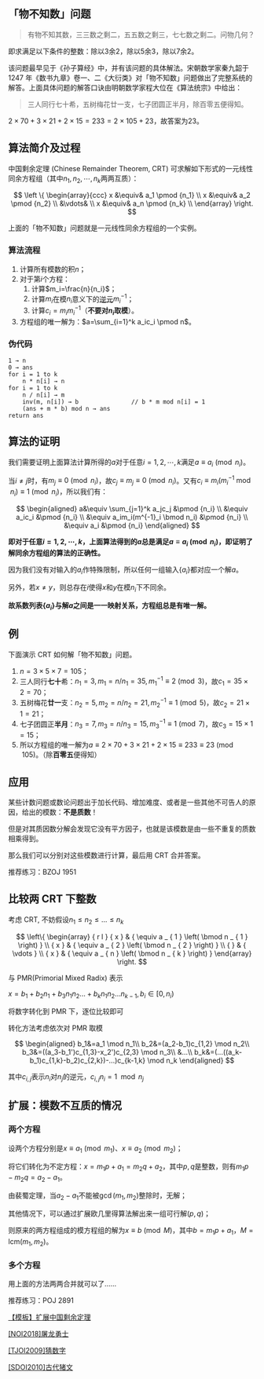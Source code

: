 ## 「物不知数」问题

> 有物不知其数，三三数之剩二，五五数之剩三，七七数之剩二。问物几何？

即求满足以下条件的整数：除以$3$余$2$，除以$5$余$3$，除以$7$余$2$。

该问题最早见于《孙子算经》中，并有该问题的具体解法。宋朝数学家秦九韶于 1247 年《数书九章》卷一、二《大衍类》对「物不知数」问题做出了完整系统的解答。上面具体问题的解答口诀由明朝数学家程大位在《算法统宗》中给出：

> 三人同行七十希，五树梅花廿一支，七子团圆正半月，除百零五便得知。

$2\times 70+3\times 21+2\times 15=233=2\times 105+23$，故答案为$23$。

## 算法简介及过程

中国剩余定理 (Chinese Remainder Theorem, CRT) 可求解如下形式的一元线性同余方程组（其中$n_1, n_2, \cdots, n_k$两两互质）：

$$
\left \{
\begin{array}{ccc}
x &\equiv& a_1 \pmod {n_1} \\
x &\equiv& a_2 \pmod {n_2} \\
  &\vdots& \\
x &\equiv& a_n \pmod {n_k} \\
\end{array}
\right.
$$

上面的「物不知数」问题就是一元线性同余方程组的一个实例。

### 算法流程

1.  计算所有模数的积$n$；
2.  对于第$i$个方程：
    1.  计算$m_i=\frac{n}{n_i}$；
    2.  计算$m_i$在模$n_i$意义下的[逆元](/math/inverse/)$m_i^{-1}$；
    3.  计算$c_i=m_im_i^{-1}$（**不要对$n_i$取模**）。
3.  方程组的唯一解为：$a=\sum_{i=1}^k a_ic_i \pmod n$。

### 伪代码

```text
1 → n
0 → ans
for i = 1 to k
	n * n[i] → n
for i = 1 to k
	n / n[i] → m
	inv(m, n[i]) → b               // b * m mod n[i] = 1
	(ans + m * b) mod n → ans
return ans
```

## 算法的证明

我们需要证明上面算法计算所得的$a$对于任意$i=1,2,\cdots,k$满足$a\equiv a_i \pmod {n_i}$。

当$i\neq j$时，有$m_j\equiv 0 \pmod {n_i}$，故$c_j\equiv m_j\equiv 0 \pmod {n_i}$。又有$c_i\equiv m_i(m_i^{-1}\bmod {n_i})\equiv 1 \pmod {n_i}$，所以我们有：

$$
\begin{aligned}
a&\equiv \sum_{j=1}^k a_jc_j        &\pmod {n_i} \\
 &\equiv a_ic_i                     &\pmod {n_i} \\
 &\equiv a_im_i(m^{-1}_i \bmod n_i) &\pmod {n_i} \\
 &\equiv a_i                        &\pmod {n_i}
\end{aligned}
$$

**即对于任意$i=1,2,\cdots,k$，上面算法得到的$a$总是满足$a\equiv a_i \pmod{n_i}$，即证明了解同余方程组的算法的正确性。**

因为我们没有对输入的$a_i$作特殊限制，所以任何一组输入$\{a_i\}$都对应一个解$a$。

另外，若$x\neq y$，则总存在$i$使得$x$和$y$在模$n_i$下不同余。

**故系数列表$\{a_i\}$与解$a$之间是一一映射关系，方程组总是有唯一解。**

## 例

下面演示 CRT 如何解「物不知数」问题。

1.  $n=3\times 5\times 7=105$；
2.  三人同行**七十**希：$n_1=3, m_1=n/n_1=35, m_1^{-1}\equiv 2\pmod 3$，故$c_1=35\times 2=70$；
3.  五树梅花**廿一**支：$n_2=5, m_2=n/n_2=21, m_2^{-1}\equiv 1\pmod 5$，故$c_2=21\times 1=21$；
4.  七子团圆正**半月**：$n_3=7, m_3=n/n_3=15, m_3^{-1}\equiv 1\pmod 7$，故$c_3=15\times 1=15$；
5.  所以方程组的唯一解为$a\equiv 2\times 70+3\times 21+2\times 15\equiv 233\equiv 23 \pmod {105}$。（除**百零五**便得知）

## 应用

某些计数问题或数论问题出于加长代码、增加难度、或者是一些其他不可告人的原因，给出的模数：**不是质数**！

但是对其质因数分解会发现它没有平方因子，也就是该模数是由一些不重复的质数相乘得到。

那么我们可以分别对这些模数进行计算，最后用 CRT 合并答案。

推荐练习：BZOJ 1951

## 比较两 CRT 下整数

考虑 CRT, 不妨假设$n_1\leq n_2 \leq ... \leq n_k$

$$
\left\{ \begin{array} { r l } { x } & { \equiv a _ { 1 } \left( \bmod n _ { 1 } \right) } \\ { x } & { \equiv a _ { 2 } \left( \bmod n _ { 2 } \right) } \\ { } & { \vdots } \\ { x } & { \equiv a _ { n } \left( \bmod n _ { k } \right) } \end{array} \right.
$$

与 PMR(Primorial Mixed Radix) 表示

$x=b_1+b_2n_1+b_3n_1n_2...+b_kn_1n_2...n_{k-1} ,b_i\in [0,n_i)$

将数字转化到 PMR 下，逐位比较即可

转化方法考虑依次对 PMR 取模

$$
\begin{aligned}
b_1&=a_1 \mod n_1\\
b_2&=(a_2-b_1)c_{1,2} \mod n_2\\
b_3&=((a_3-b_1')c_{1,3}-x_2')c_{2,3} \mod n_3\\
&...\\
b_k&=(...((a_k-b_1)c_{1,k}-b_2)c_{2,k})-...)c_{k-1,k} \mod n_k
\end{aligned}
$$

其中$c_{i,j}$表示$n_i$对$n_j$的逆元，$c_{i,j}n_i=1 \mod n_j$

## 扩展：模数不互质的情况

### 两个方程

设两个方程分别是$x\equiv a_1 \pmod {m_1}$、$x\equiv a_2 \pmod {m_2}$；

将它们转化为不定方程：$x=m_1p+a_1=m_2q+a_2$，其中$p, q$是整数，则有$m_1p-m_2q=a_2-a_1$。

由裴蜀定理，当$a_2-a_1$不能被$\gcd(m_1,m_2)$整除时，无解；

其他情况下，可以通过扩展欧几里得算法解出来一组可行解$(p, q)$；

则原来的两方程组成的模方程组的解为$x\equiv b\pmod M$，其中$b=m_1p+a_1$，$M=\text{lcm}(m_1, m_2)$。

### 多个方程

用上面的方法两两合并就可以了……

推荐练习：POJ 2891

[【模板】扩展中国剩余定理](https://www.luogu.org/problemnew/show/P4777)

[\[NOI2018\]屠龙勇士](https://www.luogu.org/problemnew/show/P4774)

[\[TJOI2009\]猜数字](https://www.luogu.org/problemnew/show/P3868)

[\[SDOI2010\]古代猪文](https://www.luogu.org/problemnew/show/P2480)
